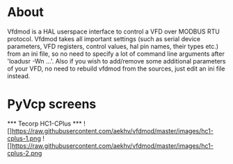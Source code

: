 # About
Vfdmod is a HAL userspace interface to control a VFD over MODBUS RTU protocol. Vfdmod takes all important settings (such as serial device parameters, VFD registers, control values, hal pin names, their types etc.) from an ini file, so no need to specify a lot of command line arguments after 'loadusr -Wn ...'. Also if you wish to add/remove some additional parameters of your VFD, no need to rebuild vfdmod from the sources, just edit an ini file instead.

# PyVcp screens
*** Tecorp HC1-CPlus ***
![]https://raw.githubusercontent.com/aekhv/vfdmod/master/images/hc1-cplus-1.png ![]https://raw.githubusercontent.com/aekhv/vfdmod/master/images/hc1-cplus-2.png
